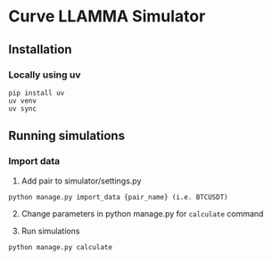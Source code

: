 # Curve LLAMMA Simulator

## Installation

### Locally using uv

```
pip install uv
uv venv
uv sync
```

## Running simulations

### Import data

1) Add pair to simulator/settings.py

```
python manage.py import_data {pair_name} (i.e. BTCUSDT)
```

2) Change parameters in python manage.py for `calculate` command

3) Run simulations
```
python manage.py calculate
```
